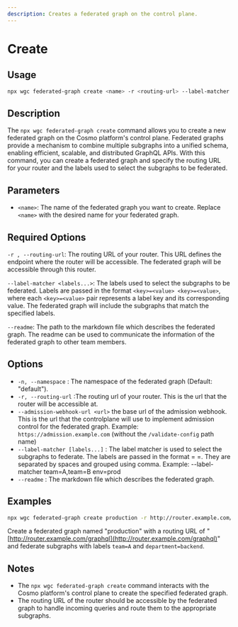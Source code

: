 ```yaml
---
description: Creates a federated graph on the control plane.
---
```


# Create

## Usage

```bash
npx wgc federated-graph create <name> -r <routing-url> --label-matcher <labels...>
```

## Description

The `npx wgc federated-graph create` command allows you to create a new federated graph on the Cosmo platform's control plane. Federated graphs provide a mechanism to combine multiple subgraphs into a unified schema, enabling efficient, scalable, and distributed GraphQL APIs. With this command, you can create a federated graph and specify the routing URL for your router and the labels used to select the subgraphs to be federated.

## Parameters

* `<name>`: The name of the federated graph you want to create. Replace `<name>` with the desired name for your federated graph.

## Required Options

`-r , --routing-url`: The routing URL of your router. This URL defines the endpoint where the router will be accessible. The federated graph will be accessible through this router.

`--label-matcher <labels...>`: The labels used to select the subgraphs to be federated. Labels are passed in the format `<key>=<value> <key>=<value>`, where each `<key>=<value>` pair represents a label key and its corresponding value. The federated graph will include the subgraphs that match the specified labels.

`--readme`: The path to the markdown file which describes the federated graph. The readme can be used to communicate the information of the federated graph to other team members.

## Options

* `-n, --namespace` : The namespace of the federated graph (Default: "default").
* `-r, --routing-url` :The routing url of your router. This is the url that the router will be accessible at.
* `--admission-webhook-url <url>` the base url of the admission webhook. This is the url that the controlplane will use to implement admission control for the federated graph. Example: `https://admission.example.com` (without the `/validate-config` path name)
* `--label-matcher [labels...]` : The label matcher is used to select the subgraphs to federate. The labels are passed in the format = =. They are separated by spaces and grouped using comma. Example: --label-matcher team=A,team=B env=prod
* `--readme` : The markdown file which describes the federated graph.

## Examples

```bash
npx wgc federated-graph create production -r http://router.example.com/graphql --label-matcher team=A department=backend
```

Create a federated graph named "production" with a routing URL of "[http://router.example.com/graphql](http://router.example.com/graphql)" and federate subgraphs with labels `team=A` and `department=backend`.

## Notes

* The `npx wgc federated-graph create` command interacts with the Cosmo platform's control plane to create the specified federated graph.
* The routing URL of the router should be accessible by the federated graph to handle incoming queries and route them to the appropriate subgraphs.
